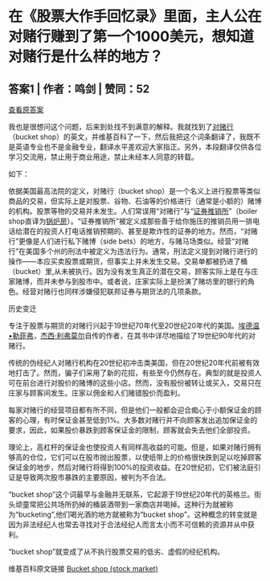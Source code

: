 # 在《股票大作手回忆录》里面，主人公在对赌行赚到了第一个1000美元，想知道对赌行是什么样的地方？

## 答案1 | 作者：鸣剑 | 赞同：52

[查看原答案](https://www.zhihu.com/question/27739598/answer/58523353)

我也是很想问这个问题，后来到处找不到满意的解释。我就找到了[对赌行](https://zhida.zhihu.com/search?content_id=18818094&content_type=Answer&match_order=1&q=%E5%AF%B9%E8%B5%8C%E8%A1%8C&zhida_source=entity)（bucket shop）的英文，并维基百科了一下，然后我把这个词条翻译了，我既不是英语专业也不是金融专业，翻译水平差欢迎大家指正。另外，本段翻译仅供各位学习交流用，禁止用于商业用途，禁止未经本人同意的转载。

如下：

 依据美国最高法院的定义，对赌行（bucket shop）是一个名义上进行股票等类似商品的交易，但实际上是对股票、谷物、石油等的价格进行（通常是小额的）赌博的机构。股票等物的交易并未发生。人们常误用“对赌行”与“[证券推销所](https://zhida.zhihu.com/search?content_id=18818094&content_type=Answer&match_order=1&q=%E8%AF%81%E5%88%B8%E6%8E%A8%E9%94%80%E6%89%80&zhida_source=entity)”（boiler shop直译为[锅炉房](https://zhida.zhihu.com/search?content_id=18818094&content_type=Answer&match_order=1&q=%E9%94%85%E7%82%89%E6%88%BF&zhida_source=entity)）。“证券推销所”被定义成那些善于给你施压的推销员用一排电话给潜在的投资人打电话推销预期的、甚至是欺诈性的证券的地方。然而，“对赌行”更像是人们进行私下赌博（side bets）的地方，与赌马场类似。经营“对赌行”在美国多个州的刑法中被定义为违法行为。通常，刑法定义提到对赌行进行的操作——本应买卖股票或期货，但事实上并未发生交易。交易单都被扔进了桶（bucket）里,从未被执行。因为没有发生真正的潜在交易，顾客实际上是在与庄家赌博，而并未参与到股市中。或者说，庄家实际上是扮演了赌坊里的银行的角色。经营对赌行也同样涉嫌侵犯联邦证券与期货法的几项条款。

历史变迁

 专注于股票与期货的对赌行兴起于19世纪70年代至20世纪20年代的美国。[埃德温•勒菲弗](https://zhida.zhihu.com/search?content_id=18818094&content_type=Answer&match_order=1&q=%E5%9F%83%E5%BE%B7%E6%B8%A9%E2%80%A2%E5%8B%92%E8%8F%B2%E5%BC%97&zhida_source=entity)，[杰西·利弗莫尔](https://zhida.zhihu.com/search?content_id=18818094&content_type=Answer&match_order=1&q=%E6%9D%B0%E8%A5%BF%C2%B7%E5%88%A9%E5%BC%97%E8%8E%AB%E5%B0%94&zhida_source=entity)自传的作者，在其书中详尽地描绘了19世纪90年代的对赌行。

 传统的伪经纪人对赌行机构在20世纪初冲击类美国，但在20世纪20年代前被有效地打击了。然而，骗子们采用了新的花招，有些至今仍然存在。典型的就是投资人可在前台进行对股价的赌博的这些小店。然而，没有股份被转让或买入，交易只在庄家与顾客间发生。庄家以佣金和人们赌错股价而盈利。

 每家对赌行的经营项目都有所不同，但是他们一般都会迎合痴心于小额保证金的顾客的心理，有时保证金甚至低到1%。大多数对赌行并不向顾客发出追加保证金的要求，因此，如果股价暴跌到顾客保证金的限制，顾客就会失去他们全部投资。

 理论上，高杠杆的保证金也使投资人有同样高收益的可能。但是，如果对赌行拥有够高的仓位，它们可以在股市抛出股票，以使纸带上的价格很快跌到足以吃掉顾客保证金的地步，然后对赌行将得到100%的投资收益。在20世纪初，它们被法庭引证是导致两次股市暴跌的主要原因，被判为不合法。

 “bucket shop”这个词最早与金融并无联系，它起源于19世纪20年代的英格兰。街头顽童常把公共场所扔掉的桶装酒带到一家商店并喝掉。这种行为就被称为“bucketing”,他们喝光酒的地方就被称为“bucket shop”。这种概念的转变就是因为非法经纪人也常去寻找对于合法经纪人而言太小而不可信赖的资源并从中获利。

 “bucket shop”就变成了从不执行股票交易的低劣、虚假的经纪机构。

 维基百科原文链接 [Bucket shop (stock market)](https://link.zhihu.com/?target=https%3A//en.wikipedia.org/wiki/Bucket_shop_%28stock_market%29)
